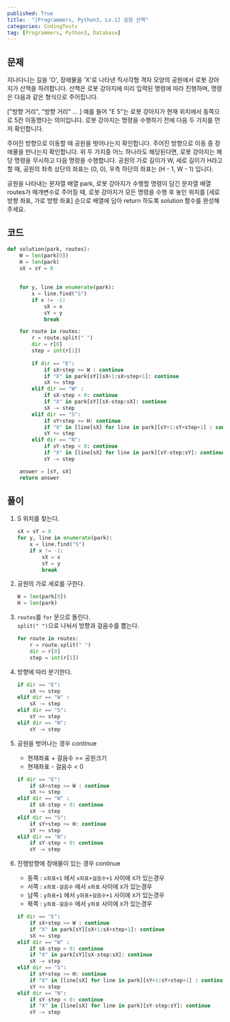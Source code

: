 ```yaml
---
published: True
title:  "[Programmers, Python3, Lv.1] 공원 산책"
categories: CodingTests
tag: [Programmers, Python3, Database]
---
```


## 문제

지나다니는 길을 'O', 장애물을 'X'로 나타낸 직사각형 격자 모양의 공원에서 로봇 강아지가 산책을 하려합니다. 산책은 로봇 강아지에 미리 입력된 명령에 따라 진행하며, 명령은 다음과 같은 형식으로 주어집니다.

["방향 거리", "방향 거리" … ]
예를 들어 "E 5"는 로봇 강아지가 현재 위치에서 동쪽으로 5칸 이동했다는 의미입니다. 로봇 강아지는 명령을 수행하기 전에 다음 두 가지를 먼저 확인합니다.

주어진 방향으로 이동할 때 공원을 벗어나는지 확인합니다.
주어진 방향으로 이동 중 장애물을 만나는지 확인합니다.
위 두 가지중 어느 하나라도 해당된다면, 로봇 강아지는 해당 명령을 무시하고 다음 명령을 수행합니다.
공원의 가로 길이가 W, 세로 길이가 H라고 할 때, 공원의 좌측 상단의 좌표는 (0, 0), 우측 하단의 좌표는 (H - 1, W - 1) 입니다.

공원을 나타내는 문자열 배열 park, 로봇 강아지가 수행할 명령이 담긴 문자열 배열 routes가 매개변수로 주어질 때, 로봇 강아지가 모든 명령을 수행 후 놓인 위치를 [세로 방향 좌표, 가로 방향 좌표] 순으로 배열에 담아 return 하도록 solution 함수를 완성해주세요.

## 코드

```py
def solution(park, routes):
    W = len(park[0])
    H = len(park)
    sX = sY = 0
    
    
    for y, line in enumerate(park):
        x = line.find("S")
        if x != -1:
            sX = x
            sY = y
            break

    for route in routes:
        r = route.split(" ")
        dir = r[0]
        step = int(r[1])
        
        if dir == "E":
            if sX+step >= W : continue
            if "X" in park[sY][sX+1:sX+step+1]: continue
            sX += step
        elif dir == "W" :
            if sX-step < 0: continue
            if "X" in park[sY][sX-step:sX]: continue
            sX -= step
        elif dir == "S":
            if sY+step >= H: continue
            if "X" in [line[sX] for line in park][sY+1:sY+step+1] : continue
            sY += step
        elif dir == "N":
            if sY-step < 0: continue
            if "X" in [line[sX] for line in park][sY-step:sY]: continue
            sY -= step

    answer = [sY, sX]
    return answer
```

## 풀이

1. S 위치를 찾는다. 
    ```py
    sX = sY = 0
    for y, line in enumerate(park):
        x = line.find("S")
        if x != -1:
            sX = x
            sY = y
            break
    ```

2. 공원의 가로 세로를 구한다.
    ```py
    W = len(park[0])
    H = len(park)
    ```
3. ```routes```를 ```for``` 문으로 돌린다.  
     ```split(" ")```으로 나눠서 방향과 걸음수를 뽑는다.  
    ```py
    for route in routes:
        r = route.split(" ")
        dir = r[0]
        step = int(r[1])
    ```
4. 방향에 따라 분기한다.  
    ```py
    if dir == "E":
        sX += step
    elif dir == "W" :
        sX -= step
    elif dir == "S":
        sY += step
    elif dir == "N":
        sY -= step
    ```

5. 공원을 벗어나는 경우 continue  
    - 현재좌표 + 걸음수 >= 공원크기  
    - 현재좌표 - 걸음수 < 0  
    ```py
    if dir == "E":
        if sX+step >= W : continue
        sX += step
    elif dir == "W" :
        if sX-step < 0: continue
        sX -= step
    elif dir == "S":
        if sY+step >= H: continue
        sY += step
    elif dir == "N":
        if sY-step < 0: continue
        sY -= step
    ```

5. 진행방향에 장애물이 있는 경우 continue   
    - 동쪽 : ```x좌표+1``` 에서 ```x좌표+걸음수+1``` 사이에 ```X```가 있는경우
    - 서쪽 : ```x좌표-걸음수``` 에서 ```x좌표``` 사이에 ```X```가 있는경우
    - 남쪽 : ```y좌표+1``` 에서 ```y좌표+걸음수+1``` 사이에 ```X```가 있는경우
    - 북쪽 : ```y좌표-걸음수``` 에서 ```y좌표``` 사이에 ```X```가 있는경우
    
    ```py
    if dir == "E":
        if sX+step >= W : continue
        if "X" in park[sY][sX+1:sX+step+1]: continue
        sX += step
    elif dir == "W" :
        if sX-step < 0: continue
        if "X" in park[sY][sX-step:sX]: continue
        sX -= step
    elif dir == "S":
        if sY+step >= H: continue
        if "X" in [line[sX] for line in park][sY+1:sY+step+1] : continue
        sY += step
    elif dir == "N":
        if sY-step < 0: continue
        if "X" in [line[sX] for line in park][sY-step:sY]: continue
        sY -= step
    ```
